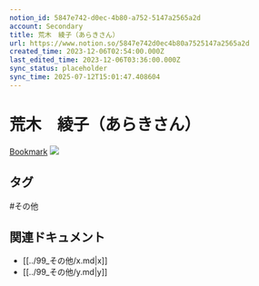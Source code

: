 ```yaml
---
notion_id: 5847e742-d0ec-4b80-a752-5147a2565a2d
account: Secondary
title: 荒木　綾子（あらきさん）
url: https://www.notion.so/5847e742d0ec4b80a7525147a2565a2d
created_time: 2023-12-06T02:54:00.000Z
last_edited_time: 2023-12-06T03:36:00.000Z
sync_status: placeholder
sync_time: 2025-07-12T15:01:47.408604
---
```

# 荒木　綾子（あらきさん）

[Bookmark](https://www.canva.com/design/DAFkHS1kFYc/TNj6_GKKcvhQyUfVcWzJNQ/edit)
![](https://prod-files-secure.s3.us-west-2.amazonaws.com/d58fe38c-a9d4-4466-aed9-85604b7b2c6d/ec8d75c4-985c-4155-9840-cc8233c16498/2023-11-27_5.41.52.png?X-Amz-Algorithm=AWS4-HMAC-SHA256&X-Amz-Content-Sha256=UNSIGNED-PAYLOAD&X-Amz-Credential=ASIAZI2LB46676Z2BKW5%2F20250719%2Fus-west-2%2Fs3%2Faws4_request&X-Amz-Date=20250719T065855Z&X-Amz-Expires=3600&X-Amz-Security-Token=IQoJb3JpZ2luX2VjEIX%2F%2F%2F%2F%2F%2F%2F%2F%2F%2FwEaCXVzLXdlc3QtMiJHMEUCIQDknZDe6TDjBACoLe%2F9%2BCcyFGSJ%2BlTZ%2BcfO5HfzLyF5lwIgOa%2FGCKaIN5uM21hGvPvbzxQzM2w95Fm13O0AJ%2BP5T5kqiAQInv%2F%2F%2F%2F%2F%2F%2F%2F%2F%2FARAAGgw2Mzc0MjMxODM4MDUiDFfpFlQp8qu7UqjQwCrcA5aCfxv7%2BvoSPruMdUgcvxBynvZDh0Br37xMMWMUSw1V7tCt8a7ECjxFodxGbtwJFu1xFXgTSVFv2TVaDiT9iQ992%2FtsnUFZi5ylVBaHUBYZMV0VbU4sOt%2BCozwd%2BBXk8F5IZVUNopyvPjEmk72Tu02C6ONY59%2BLeevBl2QFB65cRVQJ2CVnBT7ncFlNBvmUCeiFlxvFOWiU1XxCf2%2FzIlmXCHO9gYKU%2BwlEj85%2FZ0avNzDhBFa7GZekxd60XAXxNPcz3AymE6t%2Fh6J%2B4ueYC018fJDx5ArbiJ%2FrMBa1MRhQxOoCbf3MX8OnX8%2BDs3j1Z%2FNQ1VRZ7BiRh0IOvPjAwq4Ya4jNxgZr9lr3JEJsQlt95Ft92qUVqLv6wcfLCsey1hYZGyuEtlAyDHHrJf99vOtYVhaDXUlzPm%2FyotoFXPqSAK1At9JKfPNcrQFJI1MbYbFR5FHY5473WWTVfOFSK7mqN3KLtLeDYXkz64eH8iuD5NGTg9P9fDUDfvkxmZ8QuO8gPOw%2FonG6hXjFpFicNYq%2BhRvm%2BPlUrauI9TTWmChpjVOOVnP3GwIyzW8XMbcJU5mTk3jKq2tCEQIYwRrlBp9XUBpvlSwm96ky723K8XOsdiAGs0zhGyeYFeq9MKXF7MMGOqUBTn1I0zV4GMWiYn4CMeP9kKDR2UORj%2BtAW8THOrr4Hl5YMIHNYkCD65jg6sMlVytwfBJsMSl51nxb%2FXrsbH4jhGDxJ4xPFe1NMd6eN8WAMb1Ju0We7uATm6i%2FtUd%2FbrjDjiGLiQmtAcHbZEbG5jU6h65a9QWGFkc%2B3mTovx4JbQc%2FMNM1BZm%2F%2FqaqbEcw8nQcI5GYTF6ABltF%2FlFcNNQhZKAhqISC&X-Amz-Signature=3c04647ed03560a7e67e21cff87205d0f8e2bfc96e91ffbbbd5a26708852695b&X-Amz-SignedHeaders=host&x-amz-checksum-mode=ENABLED&x-id=GetObject)

## タグ

#その他 

## 関連ドキュメント

- [[../99_その他/x.md|x]]
- [[../99_その他/y.md|y]]
